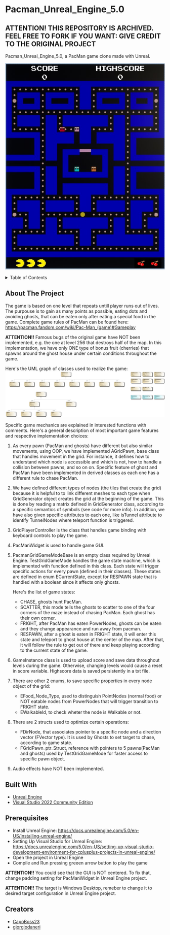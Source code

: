 # Pacman_Unreal_Engine_5.0
## ATTENTION! THIS REPOSITORY IS ARCHIVED. FEEL FREE TO FORK IF YOU WANT: GIVE CREDIT TO THE ORIGINAL PROJECT
Pacman_Unreal_Engine_5.0, a PacMan game clone made with Unreal.

![Pacman_Unreal_Engine_5.0](/images/PACMAN-SCREEn.jpg)

<!-- TABLE OF CONTENTS -->
<details>
  <summary>Table of Contents</summary>
  <ol>
    <li>
      <a href="#about-the-project">About The Project</a>
    </li>
    <li>
        <a href="#built-with">Built With</a>
   </li>
    <li>
        <a href="#prerequisites">Prerequisites</a>
   </li>
    <li>
        <a href="#creators">Creators</a>
    </li>
  </ol>
</details>

<!-- ABOUT THE PROJECT -->
## About The Project

The game is based on one level that repeats untill player runs out of lives. 
The purpouse is to gain as many points as possible, eating dots and avoiding ghosts, that 
can be eaten only after eating a special food in the game.
Complete game rules of PacMan can be found here:
https://pacman.fandom.com/wiki/Pac-Man_(game)#Gameplay

**ATTENTION!!** Famous bugs of the original game have NOT been implemented, e.g.
the one at level 256 that destroys half of the map.
In this implementation, we have only ONE type of bonus fruit (cherries) that spawns 
around the ghost house under certain conditions throughout the game.

Here's the UML graph of classes used to realize the game:
![UML](/images/UML.png)

Specific game mechanics are explained in interested functions with comments.
Here's a general description of most important game features and respective 
implementation choices:

1) As every pawn (PacMan and ghosts) have different but also similar movements, 
  using OOP, we have implemented AGridPawn, base class that handles movement in the
  grid. For instance, it defines how to understand which node is accessible and which is not,
  how to handle a collision between pawns, and so on on. Specific feature of ghost and PacMan
  have been implemented in derived classes as each one has a different rule to chase PacMan.
  
3) We have defined different types of nodes (the tiles that create the grid) because it is helpful to 
   to link different meshes to each type when GridGenerator object creates the grid at the beginning 
   of the game. This is done by reading a matrix defined in GridGenerator class, according to a 
   specific semantics of symbols (see code for more info).
   In addition, we have also given specific attributes to each one, like isTunnel attribute to identify 
   TunnelNodes where teleport function is triggered.
   
4) GridPlayerController is the class that handles game binding with keyboard controls to play the game.

5) PacManWidget is used to handle game GUI.

6) PacmanGridGameModeBase is an empty class required by Unreal Engine. TestGridGameMode handles the game state machine, 
   which is implemented with function defined in this class. Each state will trigger specific actions for every 
   pawn (defined in their classes). These states are defined in enum ECurrentState, except for RESPAWN state that is
   handled with a boolean since it affects only ghosts.
   
   Here's the list of game states:
   * CHASE, ghosts hunt PacMan.
   * SCATTER, this mode tells the ghosts to scatter to one of the four corners of the maze instead of chasing PacMan.
     Each ghost has their own corner.
   * FRIGHT, after PacMan has eaten PowerNodes, ghosts can be eaten and they change appearance and run away from pacman.
   * RESPAWN, after a ghost is eaten in FRIGHT state, it will enter this state and teleport to ghost house at the center
     of the map. After that, it will follow the rule to get out of there and keep playing according to the current state 
     of the game. 

7) GameInstance class is used to upload score and save data throughout levels during the game. 
   Otherwise, changing levels would cause a reset in score variable. Highscore data is saved 
   persistently in a txt file.

8) There are other 2 enums, to save specific properties in every node object of the grid:
   * EFood_Node_Type, used to distinguish PointNodes (normal food) or NOT eatable nodes from PowerNodes that will trigger transition to FRIGHT state.
   * EWalkableId, to check wheter the node is Walkable  or not.

9) There are 2 structs used to optimize certain operations:
   * FDirNode, that associates pointer to a specific node and a direction vector (FVector type). It is used by Ghosts to set target to
     chase, according to game state.
   * FGridPawn_ptr_Struct, reference with pointers to 5 pawns(PacMan and ghosts) used by TestGridGameMode for faster access to specific pawn object.

10) Audio effects have NOT been implemented.


<!-- BUILT WITH -->
## Built With

* [Unreal Engine](https://www.unrealengine.com/en-US)
* [Visual Studio 2022 Community Edition](https://visualstudio.microsoft.com/vs/community/)

<!-- PREREQUISITES -->

## Prerequisites

* Install Unreal Engine: https://docs.unrealengine.com/5.0/en-US/installing-unreal-engine/
* Setting Up Visual Studio for Unreal Engine:
  https://docs.unrealengine.com/5.0/en-US/setting-up-visual-studio-development-environment-for-cplusplus-projects-in-unreal-engine/
* Open the project in Unreal Engine
* Compile and Run pressing greeen arrow button to play the game

**ATTENTION!!**
  You could see that the GUI is NOT centered. To fix that, change padding setting for PacManWidget in Unreal Engine  project.

**ATTENTION!!**
  The target is Windows Desktop, remeber to change it to desired target configuration in Unreal Engine  project.
  
<!-- CREATORS -->
## Creators

* [CapoBoss23](https://github.com/CapoBoss23)
* [giorgiodaneri](https://github.com/giorgiodaneri)
